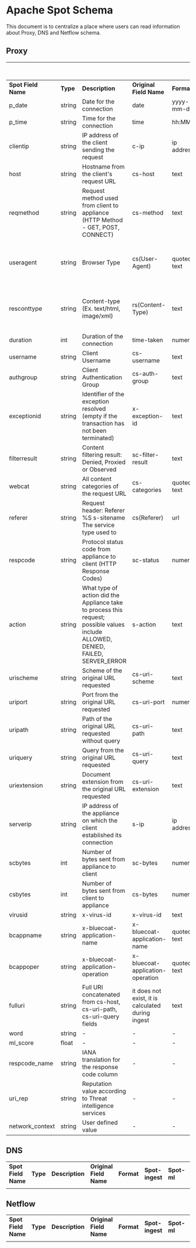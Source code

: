# Apache Spot Schema 

This document is to centralize a place where users can read information about Proxy, DNS and Netflow schema.

## Proxy

|                 |        |                                             |                     |            |             |Required for|Required for|Required for|
|-----------------|--------|---------------------------------------------|---------------------|------------|-------------|-------------|------------------|------------------|
|**Spot Field Name**|**Type**|**Description**                            |**Original Field Name**|**Format**|**Spot-ingest**|**Spot-ml**|**Spot-oa**       |**Spot-ui**       | 
| p_date          | string | Date for the connection                     |        date         | yyyy-mm-dd |   required  |Can't be null|:white_check_mark:|:white_check_mark:|
| p_time	      | string | Time for the connection	                 |        time	       |  hh:MM:SS  |	required  |Can't be null|:white_check_mark:|:white_check_mark:|
| clientip        | string |IP address of the client sending the request |        c-ip	       | ip address	|   required  |Can't be null|:white_check_mark:|:white_check_mark:|
| host        	  | string |Hostname from the client's request URL	     |       cs-host	   |    text	|   required  |Can't be null|:white_check_mark:|:white_check_mark:|
| reqmethod	      | string |Request method used from client to appliance (HTTP Method - GET, POST, CONNECT) |	cs-method | 	text |	required |:white_check_mark:|:white_check_mark:|:white_check_mark:|
| useragent	      | string |Browser Type	                             | cs(User-Agent)	   |quoted text	|required 	  |Can be null but null will be replaced with "-"|:white_check_mark:|:white_check_mark:|
| resconttype	  | string |Content-type (Ex. text/html, image/xml)	     |rs(Content-Type) 	   | text	    |required	  |Can be null but null will be replaced with "-"|:white_check_mark:|:white_check_mark:|
| duration	      |  int   |Duration of the connection	                 |time-taken	       |numerical	|required	  |:white_check_mark:|:white_check_mark:|:white_check_mark:|
| username	      |string  |Client Username	                             |cs-username	       |text	    |required	  |:white_check_mark:|:white_check_mark:|:white_check_mark:|
| authgroup   	  |string  |Client Authentication Group	                 |cs-auth-group 	   |text	    |required	  |	-	    |     -    |       -  |
| exceptionid	  |string  |Identifier of the exception resolved (empty if the transaction has not been terminated) |	x-exception-id 	| text	| required |- | - |     -         |	
| filterresult    |string  |Content filtering result: Denied, Proxied or Observed | sc-filter-result | text | required    |     -    |      -   |      -   |			
| webcat	      |string  |All content categories of the request URL	 |cs-categories        |quoted text	| required    |:white_check_mark:|:white_check_mark:|:white_check_mark:|
| referer	      |string  |Request header: Referer %S s-sitename The service type used to | cs(Referer) | url | required |:white_check_mark:|:white_check_mark:|:white_check_mark:|
| respcode	      |string  |Protocol status code from appliance to client (HTTP Response Codes) | sc-status | numerical |required |:white_check_mark:|:white_check_mark:|:white_check_mark:|
| action	      |string  |What type of action did the Appliance take to process this request; possible values include ALLOWED, DENIED, FAILED, SERVER_ERROR|s-action |text |required | -| -|- | 			
| urischeme	      |string  |Scheme of the original URL requested	     |cs-uri-scheme 	   |text	    |required	  |      -   |     -    |      -   |		
| uriport	      |string  |Port from the original URL requested	     |cs-uri-port 	       |numerical	|required	  |:white_check_mark:|:white_check_mark:|:white_check_mark:|
| uripath	      |string  |Path of the original URL requested without query |cs-uri-path 	   |text	    |required	  |:white_check_mark:|:white_check_mark:|:white_check_mark:|
| uriquery	      |string  |Query from the original URL requested	     |cs-uri-query	       |text	    |required	  |:white_check_mark:|:white_check_mark:|:white_check_mark:|
| uriextension	  |string  |Document extension from the original URL requested |cs-uri-extension |text	    |required	  |      -   |     -    |      -   |		
| serverip	      |string  |IP address of the appliance on which the client established its connection |s-ip  |ip address |required |:white_check_mark:|:white_check_mark:|:white_check_mark:|
| scbytes	      |int	   |Number of bytes sent from appliance to client|sc-bytes             |numerical	|required	  |:white_check_mark:|:white_check_mark:|:white_check_mark:|
| csbytes	      |int	   |Number of bytes sent from client to appliance|cs-bytes 	           |numerical	|required	  |:white_check_mark:|:white_check_mark:|:white_check_mark:|
| virusid	      |string  |x-virus-id 	                                 |x-virus-id 	       |text	    |required	  |    -     |    -     |       -  |		
| bcappname	      |string  |x-bluecoat-application-name 	             |x-bluecoat-application-name |quoted text |required |  -   |  -       |    -     |			
| bcappoper	      |string  |x-bluecoat-application-operation	         |x-bluecoat-application-operation |quoted text |required |- |   -     |    -     |			
|fulluri	      |string  |Full URI concatenated from cs-host, cs-uri-path, cs-uri-query fields |it does not exist, it is calculated during ingest |text |produced by ingest |Can't be null|:white_check_mark:|:white_check_mark:|
| word 	          |string  |      -                					     |           -          |   -         |     -        |  -       |:white_check_mark:|      -   |
| ml_score	      |float   |				-	                         |          -           |      -      |        -     |   -      |:white_check_mark:|  -       |
| respcode_name   |string  |IANA translation for the response code column|                -     |     -       |      -       |       -  |*Produced by OA | Optional |
| uri_rep	      |string  |Reputation value according to Threat intelligence services| 	-   |	-		|        -     |  -       |*Produced by OA | Optional |
| network_context |string  |User defined value					         |              -       |     -       |       -      |     -    |*Produced by OA | Optional | 


## DNS

|                 |        |                                             |                     |            |             |             |                  |                  |
|-----------------|--------|---------------------------------------------|---------------------|------------|-------------|-------------|------------------|------------------|
|**Spot Field Name**|**Type**|**Description**                            |**Original Field Name**|**Format**|**Spot-ingest**|**Spot-ml**|**Spot-oa**       |**Spot-ui**       | 
|                 |        |                                             |                     |            |             |             |                  |                  |

## Netflow

|                 |        |                                             |                     |            |             |             |                  |                  |
|-----------------|--------|---------------------------------------------|---------------------|------------|-------------|-------------|------------------|------------------|
|**Spot Field Name**|**Type**|**Description**                            |**Original Field Name**|**Format**|**Spot-ingest**|**Spot-ml**|**Spot-oa**       |**Spot-ui**       | 
|                 |        |                                             |                     |            |             |             |                  |                  |